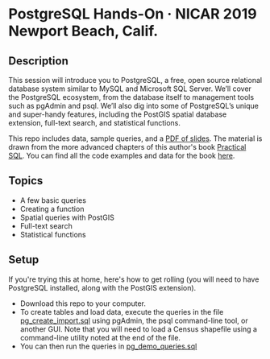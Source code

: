 # PostgreSQL Hands-On · NICAR 2019 Newport Beach, Calif.

## Description
This session will introduce you to PostgreSQL, a free, open source relational database system similar to MySQL and Microsoft SQL Server. We’ll cover the PostgreSQL ecosystem, from the database itself to management tools such as pgAdmin and psql. We’ll also dig into some of PostgreSQL’s unique and super-handy features, including the PostGIS spatial database extension, full-text search, and statistical functions.

This repo includes data, sample queries, and a [PDF of slides](https://github.com/anthonydb/postgresql-intro-nicar-2019/blob/master/NICAR-2019-PostgreSQL.pdf). The material is drawn from the more advanced chapters of this author's book [Practical SQL](https://www.nostarch.com/practicalsql). You can find all the code examples and data for the book [here](https://github.com/anthonydb/practical-sql).

## Topics
* A few basic queries
* Creating a function
* Spatial queries with PostGIS
* Full-text search
* Statistical functions


## Setup
If you're trying this at home, here's how to get rolling (you will need to have PostgreSQL installed, along with the PostGIS extension).

* Download this repo to your computer.
* To create tables and load data, execute the queries in the file [pg_create_import.sql](https://github.com/anthonydb/postgresql-intro-nicar-2019/blob/master/pg_create_import.sql) using pgAdmin, the psql command-line tool, or another GUI. Note that you will need to load a Census shapefile using a command-line utility noted at the end of the file.
* You can then run the queries in [pg_demo_queries.sql](https://github.com/anthonydb/postgresql-intro-nicar-2019/blob/master/pg_demo_queries.sql)
